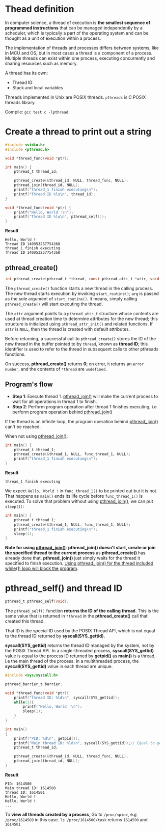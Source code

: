 # Thead definition

In computer science, a thread of execution is **the smallest sequence of programmed instructions** that can be managed independently by a scheduler, which is typically a part of the operating system and can be thought as a unit of execution within a process.

The implementation of threads and processes differs between systems, like in MCU and OS, but in most cases a thread is a component of a process. Multiple threads can exist within one process, executing concurrently and sharing resources such as memory.

A thread has its own:
* Thread ID
* Stack and local variables

Threads implemented in Unix are POSIX threads. ``pthreads`` is C POSIX threads library.

Compile: ``gcc test.c -lpthread``
# Create a thread to print out a string

```c
#include <stdio.h>
#include <pthread.h>

void *thread_func(void *ptr);

int main() {  
	pthread_t thread_id;

	pthread_create(&thread_id, NULL, thread_func, NULL);
	pthread_join(thread_id, NULL);
	printf("thread_1 finish executing\n");
    printf("Thread ID %lu\n", thread_id);
}

void *thread_func(void *ptr) {
	printf("Hello, World !\n");
    printf("Thread ID %lu\n", pthread_self());
}
```

**Result**

```
Hello, World !
Thread ID 140053257754368
thread_1 finish executing
Thread ID 140053257754368
```
## pthread_create()

```c
int pthread_create(pthread_t *thread, const pthread_attr_t *attr, void *(*start_routine) (void *), void *arg);
```

The ``pthread_create()`` function starts a new thread in the calling process. The new thread starts execution by invoking ``start_routine()``; ``arg`` is passed as the sole argument of ``start_routine()``. It means, simply calling ``pthread_create()`` will start executing the thread.

The ``attr`` argument points to a ``pthread_attr_t`` structure whose contents are used at thread creation time to determine attributes for the new thread; this structure is initialized using ``pthread_attr_init()`` and related functions. If ``attr`` is ``NULL``, then the thread is created with default attributes.

Before returning, a successful call to ``pthread_create()`` stores the ID of the new thread in the buffer pointed to by ``thread``, known as **thread ID**; this identifier is used to refer to the thread in subsequent calls to other pthreads functions.

On success, **pthread_create()** returns **0**; on error, it returns an ``error number``, and the contents of ``*thread`` are ``undefined``.
## Program's flow

* **Step 1**: Execute thread 1. [pthread_join()](../API/Thread%20creation.md#pthread_join) will make the current process to wait for all operations in thread 1 to finish.
* **Step 2**: Perform program operation after thread 1 finishes executing, i.e perform program operation behind [pthread_join()](../API/Thread%20creation.md#pthread_join)

If the thread is an infinite loop, the program operation behind [pthread_join()](../API/Thread%20creation.md#pthread_join) can't be reached.

When not using [pthread_join()](../API/Thread%20creation.md#pthread_join):

```c
int main() {  
	pthread_t thread_1;
	pthread_create(&thread_1, NULL, func_thread_1, NULL);
	printf("thread_1 finish executing\n");
}
```

**Result**

```
thread_1 finish executing
```

We expect ``Hello, World !`` in ``func_thread_1()`` to be printed out but it is not. That happens as ``main()`` ends its life cycle before ``func_thread_1()`` is executed. To solve that problem without using [pthread_join()](API.md#pthread_join), we can put ``sleep(1)``:
```c
int main() {
	pthread_t thread_1;
	pthread_create(&thread_1, NULL, func_thread_1, NULL);
	printf("thread_1 finish executing\n");
	sleep(1);
}
```
**Note for using [pthread_join()](API.md#pthread_join)**: **pthread_join() doesn't start, create or join the specified thread to the current process** as **pthread_create()** has already done that. **pthread_join()** just simply waits for the thread it specified to finish execution. [Using pthread_join() for the thread included while(1) loop will block the program](API.md#pthread_join-will-block-the-process-if-the-thread-it-specifies-included-while1).
# pthread_self() and thread ID

```c
pthread_t pthread_self(void);
```

The ``pthread_self()`` function **returns the ID of the calling thread**. This is the same value that is returned in ``*thread`` in the **pthread_create()** call that created this thread.

That ID is the special ID used by the POSIX Thread API, which is not equal to the thread ID returned by **syscall(SYS_gettid)**.

**syscall(SYS_gettid)** returns the thread ID managed by the system, not by the POSIX Thread API. In a single-threaded process, **syscall(SYS_gettid)** value is equal to the process ID returned by **getpid()** as **main()** is a thread, i.e the main thread of the process.  In a multithreaded process, the **syscall(SYS_gettid)** value in each thread are unique.
```c
#include <sys/syscall.h> 

pthread_barrier_t barrier;

void *thread_func(void *ptr){
    printf("thread ID: %ld\n", syscall(SYS_gettid));
    while(1){
        printf("Hello, World !\n");
        sleep(1);
    }
}

int main()
{  
    printf("PID: %d\n", getpid());
    printf("Main thread ID: %ld\n", syscall(SYS_gettid));// Equal to getpid()
	pthread_t thread_id;

    pthread_create(&thread_id, NULL, thread_func, NULL);
    pthread_join(thread_id, NULL);
}
```
**Result**
```
PID: 1614500
Main thread ID: 1614500
thread ID: 1614501
Hello, World !
Hello, World !
...
```
To **view all threads created by a process**, Go to ``/proc/<pid>``, e.g ``/proc/1614500`` in this case. ``ls /proc/1614500/task`` returns ``1614500`` and ``1614501``
